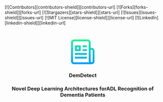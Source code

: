 [![Contributors][contributors-shield]][contributors-url]
[![Forks][forks-shield]][forks-url]
[![Stargazers][stars-shield]][stars-url]
[![Issues][issues-shield]][issues-url]
[![MIT License][license-shield]][license-url]
[![LinkedIn][linkedin-shield]][linkedin-url]



<!-- PROJECT LOGO -->
<br />
<p align="center">
  <a href="https://github.com/joepearson95/demdetect">
    <img src="logo.png" alt="Logo" width="80" height="80">
  </a>

  <h3 align="center">DemDetect</h3>
  <h3 align="center">Novel Deep Learning Architectures forADL Recognition of Dementia Patients</h3>
</p>